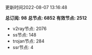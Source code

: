更新时间2022-08-07 13:16:48

**总订阅: 98**
**总节点: 6852**
**有效节点: 2512**
- v2ray节点: 2076
- ss节点: 148
- trojan节点: 284
- ssr节点: 4
